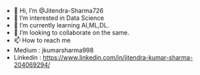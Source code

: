 - 👋 Hi, I’m @Jitendra-Sharma726
- 👀 I’m interested in Data Science 
- 🌱 I’m currently learning AI,ML,DL.
- 💞️ I’m looking to collaborate on the same.
- 📫 How to reach me
- Medium : jkumarsharma998
- Linkedin : https://www.linkedin.com/in/jitendra-kumar-sharma-204069294/


